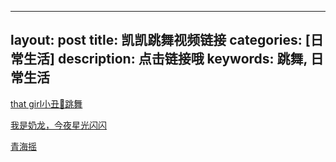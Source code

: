  ---
layout: post
title: 凯凯跳舞视频链接
categories: [日常生活]
description: 点击链接哦
keywords: 跳舞, 日常生活
---

[that girl小丑🤡跳舞](https://xe8.cn/share/X1Ood51BFpsVsmXf4LFrp68g?shareId=78f2b444-4910-4577-b5d9-88f37f2bafb0)

[我是奶龙，今夜星光闪闪](https://xe8.cn/share/X1S76kALBeGkA7fdsnIrAxwA?shareId=614ef3ec-7adb-40aa-932f-a99d4e9f83d8)

[青海摇](https://xe8.cn/share/X1Cmt4xtq0x9fLX9edGk1VmA?shareId=5d26d11d-91b3-414f-8d08-c2bc5710b9cf)
